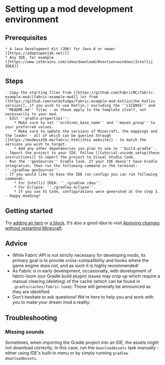 # Setting up a mod development environment

## Prerequisites

```
* A Java Development Kit (JDK) for Java 8 or newer [[https://adoptopenjdk.net/]]
* Any IDE, for example [[https://www.jetbrains.com/idea/download/#section=windows|Intellij IDEA]]
```

## Steps

```
- Copy the starting files from [[https://github.com/FabricMC/fabric-example-mod/|fabric-example-mod]] (or from [[https://github.com/natanfudge/fabric-example-mod-kotlin|the Kotlin version]], if you wish to use Kotlin,) excluding the ''LICENSE'' and ''README.md'' files - as those apply to the template itself, not necessarily to your mod.
- Edit ''gradle.properties'':
    * Make sure to set ''archives_base_name'' and ''maven_group'' to your preferred values.
    * Make sure to update the versions of Minecraft, the mappings and the loader - all of which can be queried through [[https://modmuss50.me/fabric.html|this website]] - to match the versions you wish to target.
    * Add any other dependencies you plan to use in ''build.gradle''.
- Import the project to your IDE. Follow [[tutorial:vscode_setup|these instructions]] to import the project to Visual Studio Code.
- Run the ''genSources'' Gradle task. If your IDE doesn't have Gradle integration, then run the following command in the terminal: ''./gradlew genSources''.
- If you would like to have the IDE run configs you can run following commands:
    * For IntelliJ IDEA: ''./gradlew idea''. 
    * For Eclipse: ''./gradlew eclipse''. 
    * If you use VS Code, configurations were generated at the step 3.
- Happy modding!
```

## Getting started

Try [adding an item](../tutorial/items.md) or [a block](../tutorial/blocks.md).
It’s also a good idea to visit [Applying changes without restarting
Minecraft](../tutorial/applychanges.md).

## Advice

- While Fabric API is not strictly necessary for developing mods, its
  primary goal is to provide cross-compatibility and hooks where the
  game engine does not, and as such it is highly recommended\!
- As Fabric is in early development, occasionally, with development of
  fabric-loom (our Gradle build plugin) issues may crop up which
  require a manual clearing (deleting) of the cache (which can be
  found in `.gradle/caches/fabric-loom`). Those will generally be
  announced as they are identified.
- Don't hesitate to ask questions\! We're here to help you and work
  with you to make your dream mod a reality.

## Troubleshooting

### Missing sounds

Sometimes, when importing the Gradle project into an IDE, the assets
might not download correctly. In this case, run the `downloadAssets`
task manually - either using IDE's built-in menu or by simply running
`gradlew downloadAssets`.
